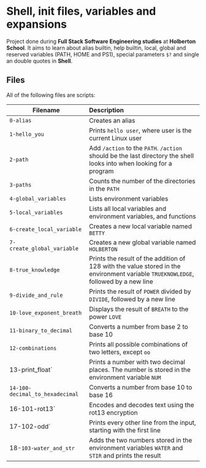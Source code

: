# Shell, init files, variables and expansions

Project done during **Full Stack Software Engineering studies** at **Holberton School**. It aims to learn about alias builtin, help builtin, local, global and reserved variables (PATH, HOME and PS1), special parameters `$?` and single an double quotes in **Shell**.

## Files

All of the following files are scripts:

| Filename                        | Description                                                  |
| ------------------------------- | :----------------------------------------------------------- |
| `0-alias`                       | Creates an alias                                             |
| `1-hello_you`                   | Prints `hello user`, where user is the current Linux user    |
| `2-path`                        | Add `/action` to the `PATH`. `/action` should be the last directory the shell looks into when looking for a program |
| `3-paths`                       | Counts the number of the directories in the `PATH`           |
| `4-global_variables`            | Lists environment variables                                  |
| `5-local_variables`             | Lists all local variables and environment variables, and functions |
| `6-create_local_variable`       | Creates a new local variable named `BETTY`                   |
| `7-create_global_variable`      | Creates a new global variable named `HOLBERTON`              |
| `8-true_knowledge`              | Prints the result of the addition of 128 with the value stored in the environment variable `TRUEKNOWLEDGE`, followed by a new line |
| `9-divide_and_rule`             | Prints the result of `POWER` divided by `DIVIDE`, followed by a new line |
| `10-love_exponent_breath`       | Displays the result of `BREATH` to the power `LOVE`          |
| `11-binary_to_decimal`          | Converts a number from base 2 to base 10                     |
| `12-combinations`               | Prints all possible combinations of two letters, except `oo` |
| 13-print_float`                 | Prints a number with two decimal places. The number is stored in the environment variable `NUM` |
| `14-100-decimal_to_hexadecimal` | Converts a number from base 10 to base 16                    |
| 16-101-rot13`                   | Encodes and decodes text using the rot13 encryption          |
| 17-102-odd`                     | Prints every other line from the input, starting with the first line |
| 18-`103-water_and_str`          | Adds the two numbers stored in the environment variables `WATER` and `STIR` and prints the result |